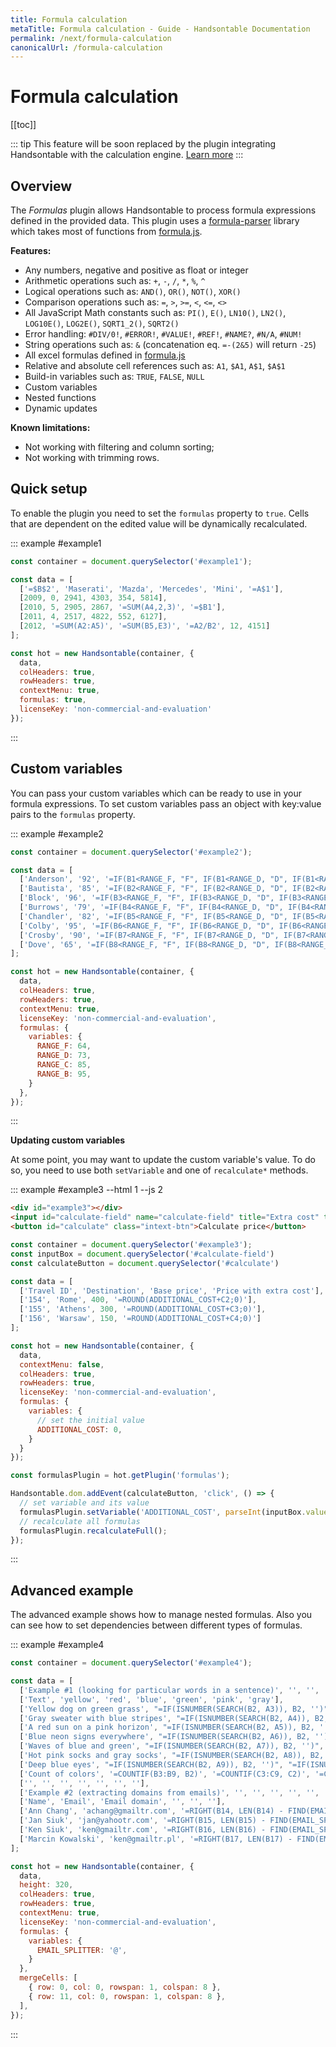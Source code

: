 ```yaml
---
title: Formula calculation
metaTitle: Formula calculation - Guide - Handsontable Documentation
permalink: /next/formula-calculation
canonicalUrl: /formula-calculation
---
```


# Formula calculation

[[toc]]

::: tip
This feature will be soon replaced by the plugin integrating Handsontable with the calculation engine. [Learn more](@/guides/formulas/hyperformula-integration.md)
:::

## Overview

The _Formulas_ plugin allows Handsontable to process formula expressions defined in the provided data. This plugin uses a [formula-parser](https://github.com/handsontable/formula-parser) library which takes most of functions from [formula.js](https://github.com/handsontable/formula.js).

**Features:**

* Any numbers, negative and positive as float or integer
* Arithmetic operations such as: `+`, `-`, `/`, `*`, `%`, `^`
* Logical operations such as: `AND()`, `OR()`, `NOT()`, `XOR()`
* Comparison operations such as: `=`, `>`, `>=`, `<`, `<=`, `<>`
* All JavaScript Math constants such as: `PI()`, `E()`, `LN10()`, `LN2()`, `LOG10E()`, `LOG2E()`, `SQRT1_2()`, `SQRT2()`
* Error handling: `#DIV/0!`, `#ERROR!`, `#VALUE!`, `#REF!`, `#NAME?`, `#N/A`, `#NUM!`
* String operations such as: `&` (concatenation eq. `=-(2&5)` will return `-25`)
* All excel formulas defined in [formula.js](https://github.com/handsontable/formula.js)
* Relative and absolute cell references such as: `A1`, `$A1`, `A$1`, `$A$1`
* Build-in variables such as: `TRUE`, `FALSE`, `NULL`
* Custom variables
* Nested functions
* Dynamic updates

**Known limitations:**

* Not working with filtering and column sorting;
* Not working with trimming rows.

## Quick setup

To enable the plugin you need to set the `formulas` property to `true`. Cells that are dependent on the edited value will be dynamically recalculated.

::: example #example1
```js
const container = document.querySelector('#example1');

const data = [
  ['=$B$2', 'Maserati', 'Mazda', 'Mercedes', 'Mini', '=A$1'],
  [2009, 0, 2941, 4303, 354, 5814],
  [2010, 5, 2905, 2867, '=SUM(A4,2,3)', '=$B1'],
  [2011, 4, 2517, 4822, 552, 6127],
  [2012, '=SUM(A2:A5)', '=SUM(B5,E3)', '=A2/B2', 12, 4151]
];

const hot = new Handsontable(container, {
  data,
  colHeaders: true,
  rowHeaders: true,
  contextMenu: true,
  formulas: true,
  licenseKey: 'non-commercial-and-evaluation'
});
```
:::

## Custom variables

You can pass your custom variables which can be ready to use in your formula expressions. To set custom variables pass an object with key:value pairs to the `formulas` property.

::: example #example2
```js
const container = document.querySelector('#example2');

const data = [
  ['Anderson', '92', '=IF(B1<RANGE_F, "F", IF(B1<RANGE_D, "D", IF(B1<RANGE_C, "C", IF(B1<RANGE_B, "B", "A"))))', '', '', '0-63', 'F'],
  ['Bautista', '85', '=IF(B2<RANGE_F, "F", IF(B2<RANGE_D, "D", IF(B2<RANGE_C, "C", IF(B2<RANGE_B, "B", "A"))))', '', '', '64-72', 'D'],
  ['Block', '96', '=IF(B3<RANGE_F, "F", IF(B3<RANGE_D, "D", IF(B3<RANGE_C, "C", IF(B3<RANGE_B, "B", "A"))))', '', '', '73-84', 'C'],
  ['Burrows', '79', '=IF(B4<RANGE_F, "F", IF(B4<RANGE_D, "D", IF(B4<RANGE_C, "C", IF(B4<RANGE_B, "B", "A"))))', '', '', '85-94', 'B'],
  ['Chandler', '82', '=IF(B5<RANGE_F, "F", IF(B5<RANGE_D, "D", IF(B5<RANGE_C, "C", IF(B5<RANGE_B, "B", "A"))))', '', '', '95-100', 'A'],
  ['Colby', '95', '=IF(B6<RANGE_F, "F", IF(B6<RANGE_D, "D", IF(B6<RANGE_C, "C", IF(B6<RANGE_B, "B", "A"))))', '', '', '', ''],
  ['Crosby', '90', '=IF(B7<RANGE_F, "F", IF(B7<RANGE_D, "D", IF(B7<RANGE_C, "C", IF(B7<RANGE_B, "B", "A"))))', '', '', '', ''],
  ['Dove', '65', '=IF(B8<RANGE_F, "F", IF(B8<RANGE_D, "D", IF(B8<RANGE_C, "C", IF(B8<RANGE_B, "B", "A"))))', '', '', '', ''],
];

const hot = new Handsontable(container, {
  data,
  colHeaders: true,
  rowHeaders: true,
  contextMenu: true,
  licenseKey: 'non-commercial-and-evaluation',
  formulas: {
    variables: {
      RANGE_F: 64,
      RANGE_D: 73,
      RANGE_C: 85,
      RANGE_B: 95,
    }
  },
});
```
:::

**Updating custom variables**

At some point, you may want to update the custom variable's value. To do so, you need to use both `setVariable` and one of `recalculate*` methods.

::: example #example3 --html 1 --js 2
```html
<div id="example3"></div>
<input id="calculate-field" name="calculate-field" title="Extra cost" type="number" placeholder="Extra cost"/>
<button id="calculate" class="intext-btn">Calculate price</button>
```
```js
const container = document.querySelector('#example3');
const inputBox = document.querySelector('#calculate-field')
const calculateButton = document.querySelector('#calculate')

const data = [
  ['Travel ID', 'Destination', 'Base price', 'Price with extra cost'],
  ['154', 'Rome', 400, '=ROUND(ADDITIONAL_COST+C2;0)'],
  ['155', 'Athens', 300, '=ROUND(ADDITIONAL_COST+C3;0)'],
  ['156', 'Warsaw', 150, '=ROUND(ADDITIONAL_COST+C4;0)']
];

const hot = new Handsontable(container, {
  data,
  contextMenu: false,
  colHeaders: true,
  rowHeaders: true,
  licenseKey: 'non-commercial-and-evaluation',
  formulas: {
    variables: {
      // set the initial value
      ADDITIONAL_COST: 0,
    }
  }
});

const formulasPlugin = hot.getPlugin('formulas');

Handsontable.dom.addEvent(calculateButton, 'click', () => {
  // set variable and its value
  formulasPlugin.setVariable('ADDITIONAL_COST', parseInt(inputBox.value));
  // recalculate all formulas
  formulasPlugin.recalculateFull();
});
```
:::

## Advanced example

The advanced example shows how to manage nested formulas. Also you can see how to set dependencies between different types of formulas.

::: example #example4
```js
const container = document.querySelector('#example4');

const data = [
  ['Example #1 (looking for particular words in a sentence)', '', '', '', '', '', '', ''],
  ['Text', 'yellow', 'red', 'blue', 'green', 'pink', 'gray'],
  ['Yellow dog on green grass', "=IF(ISNUMBER(SEARCH(B2, A3)), B2, '')", "=IF(ISNUMBER(SEARCH(C2, A3)), C2, '')", "=IF(ISNUMBER(SEARCH(D2, A3)), D2, '')", "=IF(ISNUMBER(SEARCH(E2, A3)), E2, '')", "=IF(ISNUMBER(SEARCH(F2, A3)), F2, '')", "=IF(ISNUMBER(SEARCH(G2, A3)), G2, '')"],
  ['Gray sweater with blue stripes', "=IF(ISNUMBER(SEARCH(B2, A4)), B2, '')", "=IF(ISNUMBER(SEARCH(C2, A4)), C2, '')", "=IF(ISNUMBER(SEARCH(D2, A4)), D2, '')", "=IF(ISNUMBER(SEARCH(E2, A4)), E2, '')", "=IF(ISNUMBER(SEARCH(F2, A4)), F2, '')", "=IF(ISNUMBER(SEARCH(G2, A4)), G2, '')"],
  ['A red sun on a pink horizon', "=IF(ISNUMBER(SEARCH(B2, A5)), B2, '')", "=IF(ISNUMBER(SEARCH(C2, A5)), C2, '')", "=IF(ISNUMBER(SEARCH(D2, A5)), D2, '')", "=IF(ISNUMBER(SEARCH(E2, A5)), E2, '')", "=IF(ISNUMBER(SEARCH(F2, A5)), F2, '')", "=IF(ISNUMBER(SEARCH(G2, A5)), G2, '')"],
  ['Blue neon signs everywhere', "=IF(ISNUMBER(SEARCH(B2, A6)), B2, '')", "=IF(ISNUMBER(SEARCH(C2, A6)), C2, '')", "=IF(ISNUMBER(SEARCH(D2, A6)), D2, '')", "=IF(ISNUMBER(SEARCH(E2, A6)), E2, '')", "=IF(ISNUMBER(SEARCH(F2, A6)), F2, '')", "=IF(ISNUMBER(SEARCH(G2, A6)), G2, '')"],
  ['Waves of blue and green', "=IF(ISNUMBER(SEARCH(B2, A7)), B2, '')", "=IF(ISNUMBER(SEARCH(C2, A7)), C2, '')", "=IF(ISNUMBER(SEARCH(D2, A7)), D2, '')", "=IF(ISNUMBER(SEARCH(E2, A7)), E2, '')", "=IF(ISNUMBER(SEARCH(F2, A7)), F2, '')", "=IF(ISNUMBER(SEARCH(G2, A7)), G2, '')"],
  ['Hot pink socks and gray socks', "=IF(ISNUMBER(SEARCH(B2, A8)), B2, '')", "=IF(ISNUMBER(SEARCH(C2, A8)), C2, '')", "=IF(ISNUMBER(SEARCH(D2, A8)), D2, '')", "=IF(ISNUMBER(SEARCH(E2, A8)), E2, '')", "=IF(ISNUMBER(SEARCH(F2, A8)), F2, '')", "=IF(ISNUMBER(SEARCH(G2, A8)), G2, '')"],
  ['Deep blue eyes', "=IF(ISNUMBER(SEARCH(B2, A9)), B2, '')", "=IF(ISNUMBER(SEARCH(C2, A9)), C2, '')", "=IF(ISNUMBER(SEARCH(D2, A9)), D2, '')", "=IF(ISNUMBER(SEARCH(E2, A9)), E2, '')", "=IF(ISNUMBER(SEARCH(F2, A9)), F2, '')", "=IF(ISNUMBER(SEARCH(G2, A9)), G2, '')"],
  ['Count of colors', '=COUNTIF(B3:B9, B2)', '=COUNTIF(C3:C9, C2)', '=COUNTIF(D3:D9, D2)', '=COUNTIF(E3:E9, E2)', '=COUNTIF(F3:F9, F2)', '=COUNTIF(G3:G9, G2)', '="SUM: "&SUM(B10:G10)'],
  ['', '', '', '', '', '', ''],
  ['Example #2 (extracting domains from emails)', '', '', '', '', '', ''],
  ['Name', 'Email', 'Email domain', '', '', ''],
  ['Ann Chang', 'achang@gmailtr.com', '=RIGHT(B14, LEN(B14) - FIND(EMAIL_SPLITTER, B14))', '', '', '', ''],
  ['Jan Siuk', 'jan@yahootr.com', '=RIGHT(B15, LEN(B15) - FIND(EMAIL_SPLITTER, B15))', '', '', '', ''],
  ['Ken Siuk', 'ken@gmailtr.com', '=RIGHT(B16, LEN(B16) - FIND(EMAIL_SPLITTER, B16))', '', '', '', ''],
  ['Marcin Kowalski', 'ken@gmailtr.pl', '=RIGHT(B17, LEN(B17) - FIND(EMAIL_SPLITTER, B17))', '', '', '', ''],
];

const hot = new Handsontable(container, {
  data,
  height: 320,
  colHeaders: true,
  rowHeaders: true,
  contextMenu: true,
  licenseKey: 'non-commercial-and-evaluation',
  formulas: {
    variables: {
      EMAIL_SPLITTER: '@',
    }
  },
  mergeCells: [
    { row: 0, col: 0, rowspan: 1, colspan: 8 },
    { row: 11, col: 0, rowspan: 1, colspan: 8 },
  ],
});
```
:::
